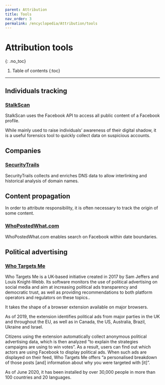 ```yaml
---
parent: Attribution
title: Tools
nav_order: 3
permalink: /encyclopedia/Attribution/tools
---
```


# Attribution tools
{: .no_toc}

1. Table of contents
{:toc}

- - -

## Individuals tracking

### [StalkScan](http://stalkscan.com/)

StalkScan uses the Facebook API to access all public content of a Facebook profile.

While mainly used to raise individuals’ awareness of their digital shadow, it is a useful forensics tool to quickly collect data on suspicious accounts.


## Companies

### [SecurityTrails](https://securitytrails.com)

SecurityTrails collects and enriches DNS data to allow interlinking and historical analysis of domain names.


## Content propagation

In order to attribute responsibility, it is often necessary to track the origin of some content.

### [WhoPostedWhat.com](https://whopostedwhat.com)

WhoPostedWhat.com enables search on Facebook within date boundaries.

## Political advertising

### [Who Targets Me](https://whotargets.me/en/about-who-targets-me/)

Who Targets Me is a UK-based initiative created in 2017 by Sam Jeffers and Louis Knight-Webb. Its software monitors the use of political advertising on social media and aim at increasing political ads transparency and democratic trust, as well as providing recommendations to both platform operators and regulators on these topics..

It takes the shape of a browser extension available on major browsers.

As of 2019, the extension identifies political ads from major parties in the UK and throughout the EU, as well as in Canada, the US, Australia, Brazil, Ukraine and Israel.

Citizens using the extension automatically collect anonymous political advertising data, which is then analyzed “to explain the strategies campaigns are using to win votes”. As a result, users can find out which actors are using Facebook to display political ads. When such ads are displayed on their feed, Who Targets Me offers “a personalised breakdown of those posts [and] information about why you were targeted with [it]”.

As of June 2020, it has been installed by over 30,000 people in more than 100 countries and 20 languages.

